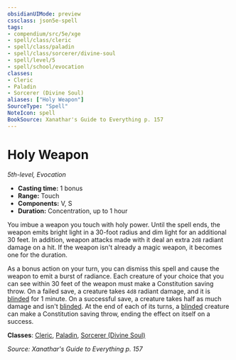 ```yaml
---
obsidianUIMode: preview
cssclass: json5e-spell
tags:
- compendium/src/5e/xge
- spell/class/cleric
- spell/class/paladin
- spell/class/sorcerer/divine-soul
- spell/level/5
- spell/school/evocation
classes:
- Cleric
- Paladin
- Sorcerer (Divine Soul)
aliases: ["Holy Weapon"]
SourceType: "Spell"
NoteIcon: spell
BookSource: Xanathar's Guide to Everything p. 157
---
```

# Holy Weapon
*5th-level, Evocation*  

- **Casting time:** 1 bonus
- **Range:** Touch
- **Components:** V, S
- **Duration:** Concentration, up to 1 hour

You imbue a weapon you touch with holy power. Until the spell ends, the weapon emits bright light in a 30-foot radius and dim light for an additional 30 feet. In addition, weapon attacks made with it deal an extra `2d8` radiant damage on a hit. If the weapon isn't already a magic weapon, it becomes one for the duration.

As a bonus action on your turn, you can dismiss this spell and cause the weapon to emit a burst of radiance. Each creature of your choice that you can see within 30 feet of the weapon must make a Constitution saving throw. On a failed save, a creature takes `4d8` radiant damage, and it is [blinded](/2-Mechanics/CLI/rules/conditions.md#blinded) for 1 minute. On a successful save, a creature takes half as much damage and isn't [blinded](/2-Mechanics/CLI/rules/conditions.md#blinded). At the end of each of its turns, a [blinded](/2-Mechanics/CLI/rules/conditions.md#blinded) creature can make a Constitution saving throw, ending the effect on itself on a success.

**Classes**: [Cleric](/2-Mechanics/CLI/classes/cleric.md), [Paladin](/2-Mechanics/CLI/classes/paladin.md), [Sorcerer (Divine Soul)](/2-Mechanics/CLI/classes/sorcerer-divine-soul-xge.md)

*Source: Xanathar's Guide to Everything p. 157*